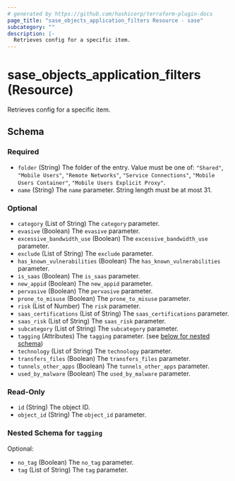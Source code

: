 ```yaml
---
# generated by https://github.com/hashicorp/terraform-plugin-docs
page_title: "sase_objects_application_filters Resource - sase"
subcategory: ""
description: |-
  Retrieves config for a specific item.
---
```


# sase_objects_application_filters (Resource)

Retrieves config for a specific item.



<!-- schema generated by tfplugindocs -->
## Schema

### Required

- `folder` (String) The folder of the entry. Value must be one of: `"Shared"`, `"Mobile Users"`, `"Remote Networks"`, `"Service Connections"`, `"Mobile Users Container"`, `"Mobile Users Explicit Proxy"`.
- `name` (String) The `name` parameter. String length must be at most 31.

### Optional

- `category` (List of String) The `category` parameter.
- `evasive` (Boolean) The `evasive` parameter.
- `excessive_bandwidth_use` (Boolean) The `excessive_bandwidth_use` parameter.
- `exclude` (List of String) The `exclude` parameter.
- `has_known_vulnerabilities` (Boolean) The `has_known_vulnerabilities` parameter.
- `is_saas` (Boolean) The `is_saas` parameter.
- `new_appid` (Boolean) The `new_appid` parameter.
- `pervasive` (Boolean) The `pervasive` parameter.
- `prone_to_misuse` (Boolean) The `prone_to_misuse` parameter.
- `risk` (List of Number) The `risk` parameter.
- `saas_certifications` (List of String) The `saas_certifications` parameter.
- `saas_risk` (List of String) The `saas_risk` parameter.
- `subcategory` (List of String) The `subcategory` parameter.
- `tagging` (Attributes) The `tagging` parameter. (see [below for nested schema](#nestedatt--tagging))
- `technology` (List of String) The `technology` parameter.
- `transfers_files` (Boolean) The `transfers_files` parameter.
- `tunnels_other_apps` (Boolean) The `tunnels_other_apps` parameter.
- `used_by_malware` (Boolean) The `used_by_malware` parameter.

### Read-Only

- `id` (String) The object ID.
- `object_id` (String) The `object_id` parameter.

<a id="nestedatt--tagging"></a>
### Nested Schema for `tagging`

Optional:

- `no_tag` (Boolean) The `no_tag` parameter.
- `tag` (List of String) The `tag` parameter.


